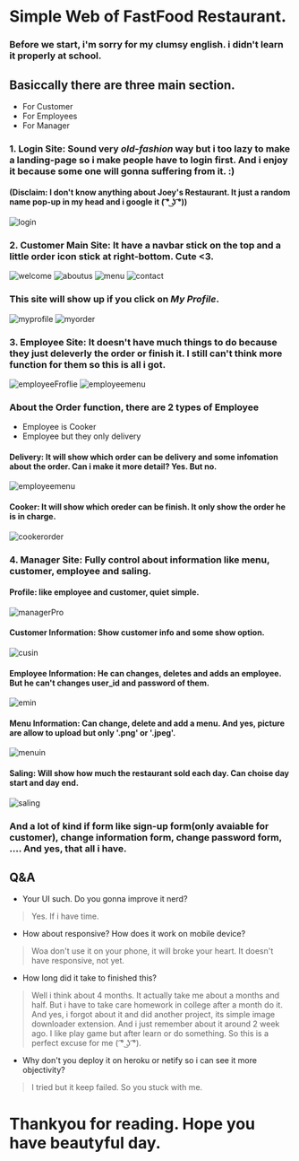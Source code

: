 # Simple Web of FastFood Restaurant.
### Before we start, i'm sorry for my clumsy english. i didn't learn it properly at school.
## Basiccally there are three main section.
  * For Customer
  * For Employees
  * For Manager
### 1. Login Site: Sound very *old-fashion* way but i too lazy to make a landing-page so i make people have to login first. And i enjoy it because some one will gonna suffering from it. :)
#### (Disclaim: I don't know anything about Joey's Restaurant. It just a random name pop-up in my head and i google it ( ͡° ͜ʖ ͡°))
![login](/ScreenShot/Customer/unknown.png)

### 2. Customer Main Site: It have a navbar stick on the top and a little order icon stick at right-bottom. Cute <3.
![welcome](/ScreenShot/Customer/welcome.png)
![aboutus](/ScreenShot/Customer/aboutus.png)
![menu](/ScreenShot/Customer/menu.png)
![contact](/ScreenShot/Customer/contact.png)
### This site will show up if you click on *My Profile*.
![myprofile](/ScreenShot/Customer/myprofile.png)
![myorder](/ScreenShot/Customer/myorder.png)

### 3. Employee Site: It doesn't have much things to do because they just deleverly the order or finish it. I still can't think more function for them so this is all i got.

![employeeFroflie](/ScreenShot/Employee/employeeProfile.png)
![employeemenu](/ScreenShot/Employee/menu.png)

### About the Order function, there are 2 types of Employee
  * Employee is Cooker
  * Employee but they only delivery
#### Delivery: It will show which order can be delivery and some infomation about the order. Can i make it more detail? Yes. But no.
![employeemenu](/ScreenShot/Employee/orderem.png)
#### Cooker: It will show which oreder can be finish. It only show the order he is in charge.
![cookerorder](/ScreenShot/Employee/cooker.png)

### 4. Manager Site: Fully control about information like menu, customer, employee and saling.
#### Profile: like employee and customer, quiet simple.
![managerPro](/ScreenShot/Manager/managerProfile.png)
#### Customer Information: Show customer info and some show option.
![cusin](/ScreenShot/Manager/cusInfo.png)
#### Employee Information: He can changes, deletes and adds an employee. But he can't changes user_id and password of them. 
![emin](/ScreenShot/Manager/emInfo.png)
#### Menu Information: Can change, delete and add a menu. And yes, picture are allow to upload but only '.png' or '.jpeg'.
![menuin](/ScreenShot/Manager/menuInfo.png)
#### Saling: Will show how much the restaurant sold each day. Can choise day start and day end.
![saling](/ScreenShot/Manager/saling.png) 

### And a lot of kind if form like sign-up form(only avaiable for customer), change information form, change password form, .... And yes, that all i have.
## Q&A
 * Your UI such. Do you gonna improve it nerd?
 > Yes. If i have time.
 * How about responsive? How does it work on mobile device?
 > Woa don't use it on your phone, it will broke your heart. It doesn't have responsive, not yet.
 * How long did it take to finished this?
 > Well i think about 4 months. It actually take me about a months and half. But i have to take care homework in college after a month do it. And yes, i forgot about it and did another project, its simple image downloader extension. And i just remember about it around 2 week ago. I like play game but after learn or do something. So this is a perfect excuse for me ( ͡° ͜ʖ ͡°).
 * Why don't you deploy it on heroku or netify so i can see it more objectivity?
 > I tried but it keep failed. So you stuck with me.
# Thankyou for reading. Hope you have beautyful day.

